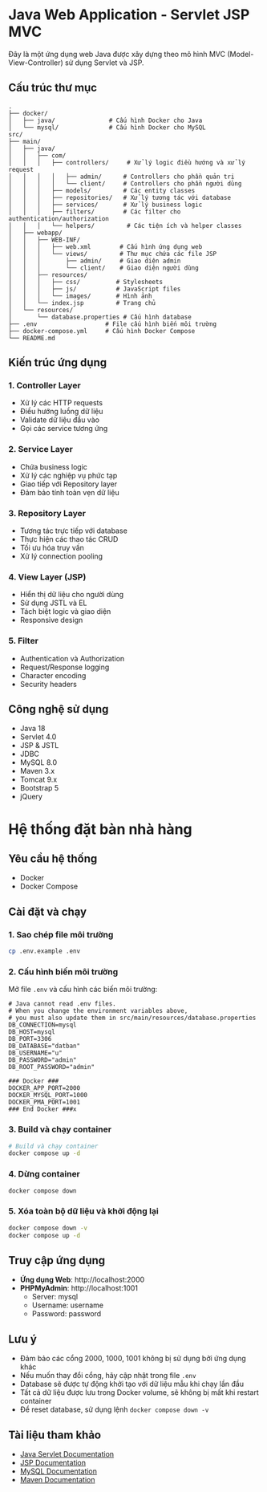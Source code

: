 # Java Web Application - Servlet JSP MVC

Đây là một ứng dụng web Java được xây dựng theo mô hình MVC (Model-View-Controller) sử dụng Servlet và JSP.

## Cấu trúc thư mục

```
.
├── docker/
│   ├── java/               # Cấu hình Docker cho Java
│   └── mysql/              # Cấu hình Docker cho MySQL
src/
├── main/
│   ├── java/
│   │   ├── com/
│   │   │   ├── controllers/     # Xử lý logic điều hướng và xử lý request
│   │   │   │   ├── admin/      # Controllers cho phần quản trị
│   │   │   │   └── client/     # Controllers cho phần người dùng
│   │   │   ├── models/         # Các entity classes
│   │   │   ├── repositories/   # Xử lý tương tác với database
│   │   │   ├── services/       # Xử lý business logic
│   │   │   ├── filters/        # Các filter cho authentication/authorization
│   │   │   └── helpers/         # Các tiện ích và helper classes
│   ├── webapp/
│   │   ├── WEB-INF/
│   │   │   ├── web.xml        # Cấu hình ứng dụng web
│   │   │   └── views/         # Thư mục chứa các file JSP
│   │   │       ├── admin/     # Giao diện admin
│   │   │       └── client/    # Giao diện người dùng
│   │   ├── resources/
│   │   │   ├── css/          # Stylesheets
│   │   │   ├── js/           # JavaScript files
│   │   │   └── images/       # Hình ảnh
│   │   └── index.jsp         # Trang chủ
│   └── resources/
│       └── database.properties # Cấu hình database
├── .env                   # File cấu hình biến môi trường
├── docker-compose.yml     # Cấu hình Docker Compose
└── README.md
```

## Kiến trúc ứng dụng

### 1. Controller Layer

- Xử lý các HTTP requests
- Điều hướng luồng dữ liệu
- Validate dữ liệu đầu vào
- Gọi các service tương ứng

### 2. Service Layer

- Chứa business logic
- Xử lý các nghiệp vụ phức tạp
- Giao tiếp với Repository layer
- Đảm bảo tính toàn vẹn dữ liệu

### 3. Repository Layer

- Tương tác trực tiếp với database
- Thực hiện các thao tác CRUD
- Tối ưu hóa truy vấn
- Xử lý connection pooling

### 4. View Layer (JSP)

- Hiển thị dữ liệu cho người dùng
- Sử dụng JSTL và EL
- Tách biệt logic và giao diện
- Responsive design

### 5. Filter

- Authentication và Authorization
- Request/Response logging
- Character encoding
- Security headers

## Công nghệ sử dụng

- Java 18
- Servlet 4.0
- JSP & JSTL
- JDBC
- MySQL 8.0
- Maven 3.x
- Tomcat 9.x
- Bootstrap 5
- jQuery

# Hệ thống đặt bàn nhà hàng

## Yêu cầu hệ thống

- Docker
- Docker Compose

## Cài đặt và chạy

### 1. Sao chép file môi trường

```bash
cp .env.example .env
```

### 2. Cấu hình biến môi trường

Mở file `.env` và cấu hình các biến môi trường:

```env
# Java cannot read .env files.
# When you change the environment variables above,
# you must also update them in src/main/resources/database.properties
DB_CONNECTION=mysql
DB_HOST=mysql
DB_PORT=3306
DB_DATABASE="datban"
DB_USERNAME="u"
DB_PASSWORD="admin"
DB_ROOT_PASSWORD="admin"

### Docker ###
DOCKER_APP_PORT=2000
DOCKER_MYSQL_PORT=1000
DOCKER_PMA_PORT=1001
### End Docker ###x

```

### 3. Build và chạy container

```bash
# Build và chạy container
docker compose up -d
```

### 4. Dừng container

```bash
docker compose down
```

### 5. Xóa toàn bộ dữ liệu và khởi động lại

```bash
docker compose down -v
docker compose up -d
```

## Truy cập ứng dụng

- **Ứng dụng Web**: http://localhost:2000
- **PHPMyAdmin**: http://localhost:1001
  - Server: mysql
  - Username: username
  - Password: password

## Lưu ý

- Đảm bảo các cổng 2000, 1000, 1001 không bị sử dụng bởi ứng dụng khác
- Nếu muốn thay đổi cổng, hãy cập nhật trong file `.env`
- Database sẽ được tự động khởi tạo với dữ liệu mẫu khi chạy lần đầu
- Tất cả dữ liệu được lưu trong Docker volume, sẽ không bị mất khi restart container
- Để reset database, sử dụng lệnh `docker compose down -v`

## Tài liệu tham khảo

- [Java Servlet Documentation](https://javaee.github.io/servlet-spec/)
- [JSP Documentation](https://docs.oracle.com/javaee/5/tutorial/doc/bnagx.html)
- [MySQL Documentation](https://dev.mysql.com/doc/)
- [Maven Documentation](https://maven.apache.org/guides/)
